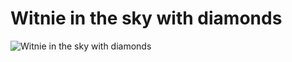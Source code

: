 <!--
  date: 2011-02-02
  modified: 2011-02-02
  slug: witnie-in-the-sky-with-diamonds
  type: post
  categories: illustration
  tags: Sketchbook pro
-->

# Witnie in the sky with diamonds

![Witnie in the sky with diamonds](http://farm6.static.flickr.com/5138/5411825070_d1e14a106d.jpg)
